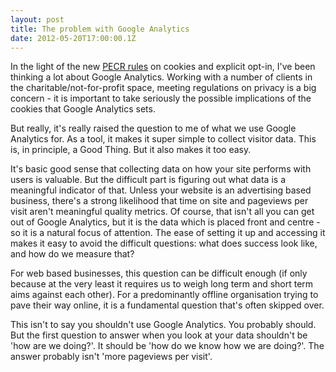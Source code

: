 ```yaml
---
layout: post
title: The problem with Google Analytics
date: 2012-05-20T17:00:00.1Z
---
```


In the light of the new [PECR rules](http://www.ico.gov.uk/news/current_topics/new_pecr_rules.aspx) on cookies and explicit opt-in, I've been thinking a lot about Google Analytics. Working with a number of clients in the charitable/not-for-profit space, meeting regulations on privacy is a big concern - it is important to take seriously the possible implications of the cookies that Google Analytics sets.

But really, it's really raised the question to me of what we use Google Analytics for. As a tool, it makes it super simple to collect visitor data. This is, in principle, a Good Thing. But it also makes it too easy.

It's basic good sense that collecting data on how your site performs with users is valuable. But the difficult part is figuring out what data is a meaningful indicator of that. Unless your website is an advertising based business, there's a strong likelihood that time on site and pageviews per visit aren't meaningful quality metrics. Of course, that isn't all you can get out of Google Analytics, but it is the data which is placed front and centre - so it is a natural focus of attention. The ease of setting it up and accessing it makes it easy to avoid the difficult questions: what does success look like, and how do we measure that?

For web based businesses, this question can be difficult enough (if only because at the very least it requires us to weigh long term and short term aims against each other). For a predominantly offline organisation trying to pave their way online, it is a fundamental question that's often skipped over.

This isn't to say you shouldn't use Google Analytics. You probably should. But the first question to answer when you look at your data shouldn't be 'how are we doing?'. It should be 'how do we know how we are doing?'. The answer probably isn't 'more pageviews per visit'.